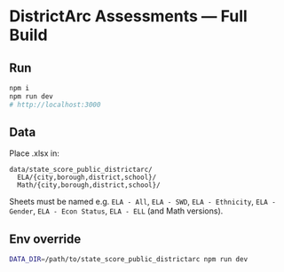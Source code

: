 # DistrictArc Assessments — Full Build

## Run
```bash
npm i
npm run dev
# http://localhost:3000
```

## Data
Place .xlsx in:
```
data/state_score_public_districtarc/
  ELA/{city,borough,district,school}/
  Math/{city,borough,district,school}/
```
Sheets must be named e.g. `ELA - All`, `ELA - SWD`, `ELA - Ethnicity`, `ELA - Gender`, `ELA - Econ Status`, `ELA - ELL` (and Math versions).

## Env override
```bash
DATA_DIR=/path/to/state_score_public_districtarc npm run dev
```
